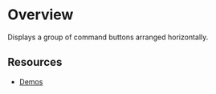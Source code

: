 # Overview

Displays a group of command buttons arranged horizontally.

## Resources

* [Demos](http://ej2.syncfusion.com/demos/#/toolbar/default.html)